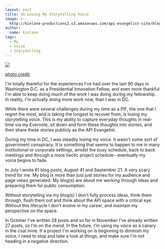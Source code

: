 ```yaml
---
layout: post
title: On Losing My Storytelling Voice
image: >-
  http://kinlane-productions2.s3.amazonaws.com/api-evangelist-site/blog/bw-voice.jpg
author:
  name: kinlane
tags:
  - My
  - Voice
  - Storytelling
---
```

![](https://s3.amazonaws.com/kinlane-productions2/bw-icons/bw-voice.jpg)

[photo credit](http://sarasvati.ca/season/giving-voice/)

I'm totally thankful for the experiences I've had over the last 90 days in Washington D.C. as a Presidential Innovation Fellow, and even more thankful I'm able to keep doing much of the work I was doing during my fellowship. In reality, I'm actually doing more work now, than I was in DC.

While there were several challenges during my time as a PIF, the one that I regret the most, and is taking the longest to recover from, is losing my storytelling voice. This is my ability to capture everyday thoughts in real-time via my Evernote, sit down and form these thoughts into stories, and then share these stories publicly as the API Evangelist.

During my time in DC, I was steadily losing my voice. It wasn't some sort of government conspiracy. It is something that seems to happen to me in many institutional or corporate settings, amidst the busy schedule, back to back meetings and through a more hectic project schedule--eventually my voice begins to fade.

In July I wrote 61 blog posts, August 41 and September 21. A very scary trend for me. My blog is more than just just stories for my audience and page views generated. My blog(s) are about me working through ideas and preparing them for public consumption.

Without storytelling via my blog(s) I don't fully process ideas, think them through, flush them out and think about the API space with a critical eye. Without this lifecycle I don't evolve in my career, and maintain my perspective on the space.

In October I've written 28 posts and so far in November I've already written 27 posts, so I'm on the mend. In the future, I'm using my voice as a canary in the coal mine. If a project I'm working on is beginning to diminish my voice, I need to stop and take a look at things, and make sure I'm not heading in a negative direction.